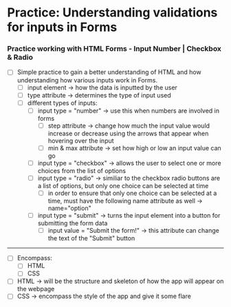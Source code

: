 # Practice: Understanding validations for inputs in Forms

### Practice working with HTML Forms - Input Number | Checkbox & Radio

-   [ ] Simple practice to gain a better understanding of HTML and how understanding how various inputs work in Forms.
    -   [ ] input element -> how the data is inputted by the user
    -   [ ] type attribute -> determines the type of input used
    -   [ ] different types of inputs:
        -   [ ] input type = "number" -> use this when numbers are involved in forms
            -   [ ] step attribute -> change how much the input value would increase or decrease using the arrows that appear when hovering over the input
            -   [ ] min & max attribute -> set how high or low an input value can go
        -   [ ] input type = "checkbox" -> allows the user to select one or more choices from the list of options
        -   [ ] input type = "radio" -> similiar to the checkbox radio buttons are a list of options, but only one choice can be selected at time
            -   [ ] in order to ensure that only one choice can be selected at a time, must have the following name attribute as well -> name="option"
        -   [ ] input type = "submit" -> turns the input element into a button for submitting the form data
            -   [ ] input value = "Submit the form!" -> this attribute can change the text of the "Submit" button

---

-   [ ] Encompass:
    -   [ ] HTML
    -   [ ] CSS
-   [ ] HTML → will be the structure and skeleton of how the app will appear on the webpage
-   [ ] CSS -> encompass the style of the app and give it some flare